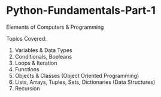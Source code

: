 # Python-Fundamentals-Part-1
Elements of Computers &amp; Programming

Topics Covered:
1. Variables & Data Types
2. Conditionals, Booleans
3. Loops & Iteration
4. Functions
5. Objects & Classes (Object Oriented Programming)
6. Lists, Arrays, Tuples, Sets, Dictionaries (Data Structures)
7. Recursion
